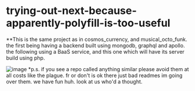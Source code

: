 # trying-out-next-because-apparently-polyfill-is-too-useful


**This is the same project as in cosmos_currency, and musical_octo_funk. the first being having a backend built using mongodb, graphql and apollo. the following using a BaaS service, and this one which will have its server build using php. 





![image](https://user-images.githubusercontent.com/88867653/154393378-638235a6-2191-464d-9ae9-1e79cfc187ee.png)
*p.s. if you see a repo called anything similar please avoid them at all costs like the plague. 
fr 
or don't is ok there just bad readmes im going over them. we have fun huh. look at us who'd a thought.
